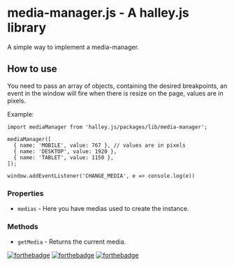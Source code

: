 # media-manager.js - A halley.js library

A simple way to implement a media-manager.

## How to use
You need to pass an array of objects, containing the desired breakpoints, an event in the window will fire when there is resize on the page, values ​​are in pixels.


Example:
```ES6
import mediaManager from 'halley.js/packages/lib/media-manager';

mediaManager([
  { name: 'MOBILE', value: 767 }, // values ​​are in pixels
  { name: 'DESKTOP', value: 1920 },
  { name: 'TABLET', value: 1150 },
]);

window.addEventListener('CHANGE_MEDIA', e => console.log(e))
```

### Properties
  - `medias` - Here you have medias used to create the instance.


### Methods
  - `getMedia` - Returns the current media.

[![forthebadge](https://forthebadge.com/images/badges/built-with-love.svg)](https://forthebadge.com)
[![forthebadge](https://forthebadge.com/images/badges/built-by-developers.svg)](https://forthebadge.com)
[![forthebadge](https://forthebadge.com/images/badges/made-with-javascript.svg)](https://forthebadge.com)

